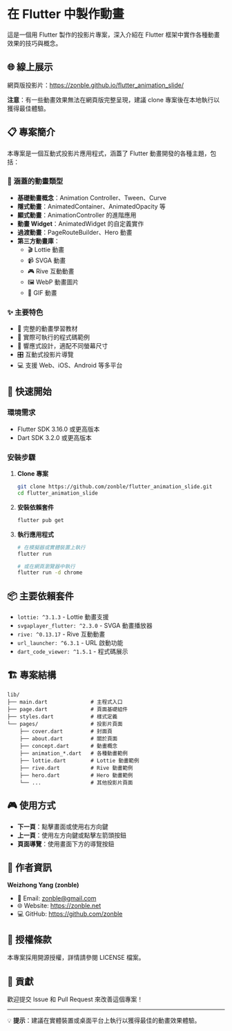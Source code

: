 # 在 Flutter 中製作動畫

這是一個用 Flutter 製作的投影片專案，深入介紹在 Flutter 框架中實作各種動畫效果的技巧與概念。

## 🌐 線上展示

網頁版投影片：https://zonble.github.io/flutter_animation_slide/

**注意**：有一些動畫效果無法在網頁版完整呈現，建議 clone 專案後在本地執行以獲得最佳體驗。

## 📋 專案簡介

本專案是一個互動式投影片應用程式，涵蓋了 Flutter 動畫開發的各種主題，包括：

### 🎯 涵蓋的動畫類型

- **基礎動畫概念**：Animation Controller、Tween、Curve
- **隱式動畫**：AnimatedContainer、AnimatedOpacity 等
- **顯式動畫**：AnimationController 的進階應用
- **動畫 Widget**：AnimatedWidget 的自定義實作
- **過渡動畫**：PageRouteBuilder、Hero 動畫
- **第三方動畫庫**：
  - 🎬 Lottie 動畫
  - 📹 SVGA 動畫  
  - 🎮 Rive 互動動畫
  - 🖼️ WebP 動畫圖片
  - 📱 GIF 動畫

### ✨ 主要特色

- 📖 完整的動畫學習教材
- 🔧 實際可執行的程式碼範例
- 📱 響應式設計，適配不同螢幕尺寸
- 🎛️ 互動式投影片導覽
- 💻 支援 Web、iOS、Android 等多平台

## 🚀 快速開始

### 環境需求

- Flutter SDK 3.16.0 或更高版本
- Dart SDK 3.2.0 或更高版本

### 安裝步驟

1. **Clone 專案**
   ```bash
   git clone https://github.com/zonble/flutter_animation_slide.git
   cd flutter_animation_slide
   ```

2. **安裝依賴套件**
   ```bash
   flutter pub get
   ```

3. **執行應用程式**
   ```bash
   # 在模擬器或實體裝置上執行
   flutter run
   
   # 或在網頁瀏覽器中執行
   flutter run -d chrome
   ```

## 📦 主要依賴套件

- `lottie: ^3.1.3` - Lottie 動畫支援
- `svgaplayer_flutter: ^2.3.0` - SVGA 動畫播放器
- `rive: ^0.13.17` - Rive 互動動畫
- `url_launcher: ^6.3.1` - URL 啟動功能
- `dart_code_viewer: ^1.5.1` - 程式碼展示

## 🏗️ 專案結構

```
lib/
├── main.dart              # 主程式入口
├── page.dart              # 頁面基礎組件
├── styles.dart            # 樣式定義
└── pages/                 # 投影片頁面
    ├── cover.dart         # 封面頁
    ├── about.dart         # 關於頁面
    ├── concept.dart       # 動畫概念
    ├── animation_*.dart   # 各種動畫範例
    ├── lottie.dart        # Lottie 動畫範例
    ├── rive.dart          # Rive 動畫範例
    ├── hero.dart          # Hero 動畫範例
    └── ...                # 其他投影片頁面
```

## 🎮 使用方式

- **下一頁**：點擊畫面或使用右方向鍵
- **上一頁**：使用左方向鍵或點擊左箭頭按鈕
- **頁面導覽**：使用畫面下方的導覽按鈕

## 👤 作者資訊

**Weizhong Yang (zonble)**
- 📧 Email: zonble@gmail.com
- 🌐 Website: https://zonble.net
- 💻 GitHub: https://github.com/zonble

## 📄 授權條款

本專案採用開源授權，詳情請參閱 LICENSE 檔案。

## 🤝 貢獻

歡迎提交 Issue 和 Pull Request 來改善這個專案！

---

💡 **提示**：建議在實體裝置或桌面平台上執行以獲得最佳的動畫效果體驗。
